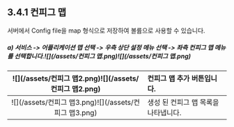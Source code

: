 ## 3.4.1 컨피그 맵

서버에서 Config file을 map 형식으로 저장하여 볼륨으로 사용할 수 있습니다.

##### a\) 서비스 -&gt; 어플리케이션 맵 선택 -&gt;  우측 상단 설정 메뉴 선택 -&gt; 좌측 컨피그 맵 메뉴를 선택합니다.![](/assets/컨피그 맵.png)![](/assets/컨피그 맵.png)

| ![](/assets/컨피그 맵2.png)![](/assets/컨피그 맵2.png) | 컨피그 맵 추가 버튼입니다. |
| :---: | :--- |
| ![](/assets/컨피그 맵3.png)![](/assets/컨피그 맵3.png) | 생성 된 컨피그 맵 목록을 나타냅니다. |



